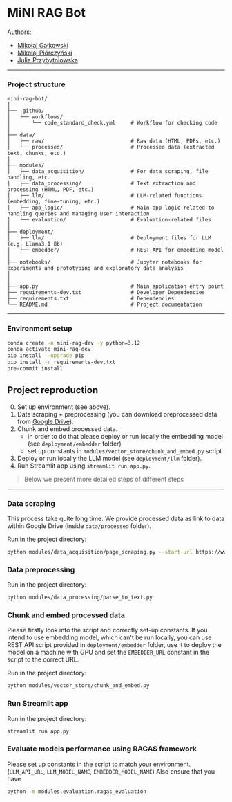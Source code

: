 # MiNI RAG Bot

Authors:
- [Mikołaj Gałkowski](https://github.com/galkowskim)
- [Mikołaj Piórczyński](https://github.com/mpiorczynski)
- [Julia Przybytniowska](https://github.com/przybytniowskaj)

------------------------------------------------------------------------------------------------------------------------

### Project structure

```
mini-rag-bot/
│
├── .github/
│   └── workflows/
│       └── code_standard_check.yml     # Workflow for checking code
│
├── data/
│   ├── raw/                            # Raw data (HTML, PDFs, etc.)
│   └── processed/                      # Processed data (extracted text, chunks, etc.)
│
├── modules/
│   ├── data_acquisition/               # For data scraping, file handling, etc.
│   ├── data_processing/                # Text extraction and processing (HTML, PDF, etc.)
│   ├── llm/                            # LLM-related functions (embedding, fine-tuning, etc.)
│   ├── app_logic/                      # Main app logic related to handling queries and managing user interaction
│   └── evaluation/                     # Evaluation-related files
│
├── deployment/
│   ├── llm/                            # Deployment files for LLM (e.g. Llama3.1 8b)
│   └── embedder/                       # REST API for embedding model
│
├── notebooks/                          # Jupyter notebooks for experiments and prototyping and exploratory data analysis
│
│
├── app.py                              # Main application entry point
├── requirements-dev.txt                # Developer Dependencies
├── requirements.txt                    # Dependencies
└── README.md                           # Project documentation
```

------------------------------------------------------------------------------------------------------------------------

### Environment setup

```bash
conda create -n mini-rag-dev -y python=3.12
conda activate mini-rag-dev
pip install --upgrade pip
pip install -r requirements-dev.txt
pre-commit install
```


## Project reproduction

0. Set up environment (see above).
1. Data scraping + preprocessing (you can download preprocessed data from [Google Drive](https://drive.google.com/drive/u/3/folders/1NubcW8_F46ftfeUlZxNYvVPI2A7L8r2y)).
2. Chunk and embed processed data.
   - in order to do that please deploy or run locally the embedding model (see `deployment/embedder` folder)
   - set up constants in `modules/vector_store/chunk_and_embed.py` script
3. Deploy or run locally the LLM model (see `deployment/llm` folder).
4. Run Streamlit app using `streamlit run app.py`.

> Below we present more detailed steps of different steps
----------------------------------------------------------------------------------------



### Data scraping

This process take quite long time. We provide processed data as link to data within Google Drive (inside `data/processed` folder).

Run in the project directory:

```bash
python modules/data_acquisition/page_scraping.py --start-url https://ww2.mini.pw.edu.pl/ --data_path ./data
```

### Data preprocessing

Run in the project directory:

```bash
python modules/data_processing/parse_to_text.py
```

### Chunk and embed processed data

Please firstly look into the script and correctly set-up constants. If you intend to use embedding model, which can't be run locally, you can use REST API script provided in `deployment/embedder` folder, use it to deploy the model on a machine with GPU and set the `EMBEDDER_URL` constant in the script to the correct URL.

Run in the project directory:

```bash
python modules/vector_store/chunk_and_embed.py
```

### Run Streamlit app

Run in the project directory:

```bash
streamlit run app.py
```

### Evaluate models performance using RAGAS framework

Please set up constants in the script to match your environment. (`LLM_API_URL`, `LLM_MODEL_NAME`, `EMBEDDER_MODEL_NAME`) Also ensure that you have

```bash
python -m modules.evaluation.ragas_evaluation
```
